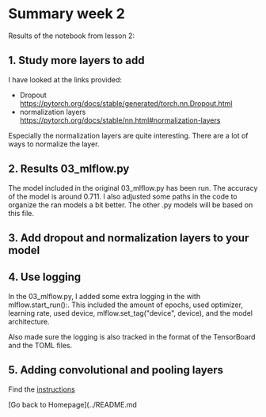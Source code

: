 # Summary week 2
Results of the notebook from lesson 2:

## 1. Study more layers to add
I have looked at the links provided:
- Dropout https://pytorch.org/docs/stable/generated/torch.nn.Dropout.html
- normalization layers https://pytorch.org/docs/stable/nn.html#normalization-layers

Especially the normalization layers are quite interesting. There are a lot of ways to normalize the layer. 

## 2. Results 03_mlflow.py
The model included in the original 03_mlflow.py has been run. The accuracy of the model is around 0.711. I also adjusted some paths in the code to organize the ran models a bit better. The other .py models will be based on this file.

## 3. Add dropout and normalization layers to your model

## 4. Use logging
In the 03_mlflow.py, I added some extra logging in the with mlflow.start_run():. This included the amount of epochs, used optimizer, learning rate, used device, mlflow.set_tag("device", device), and the model architecture.

Also made sure the logging is also tracked in the format of the TensorBoard and the TOML files.

## 5. Adding convolutional and pooling layers

Find the [instructions](./instructions.md)

[Go back to Homepage](../README.md
